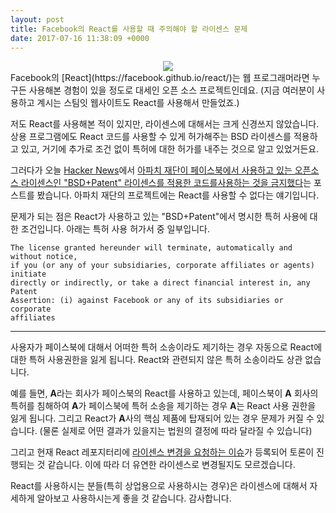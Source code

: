 ```yaml
---
layout: post
title: Facebook의 React를 사용할 때 주의해야 할 라이센스 문제
date: 2017-07-16 11:38:09 +0000
---
```


<center><img src="https://steemitimages.com/DQmRQfCMx9feJZstXZCPDndqFWsaApsdduQ3HmT3JftF5ff/image.png" style="max-width:100%;">
</center>
Facebook의 [React](https://facebook.github.io/react/)는 웹 프로그래머라면 누구든 사용해본 경험이 있을 정도로 대세인 오픈 소스 프로젝트인데요. (지금 여러분이 사용하고 계시는 스팀잇 웹사이트도 React를 사용해서 만들었죠.)

저도 React를 사용해본 적이 있지만, 라이센스에 대해서는 크게 신경쓰지 않았습니다.
상용 프로그램에도 React 코드를 사용할 수 있게 허가해주는 BSD 라이센스를 적용하고 있고, 거기에 추가로 조건 없이 특허에 대한 허가를 내주는 것으로 알고 있었거든요.

그러다가 오늘 [Hacker News](https://news.ycombinator.com/)에서 [아파치 재단이 페이스북에서 사용하고 있는 오픈소스 라이센스인 "BSD+Patent" 라이센스를 적용한 코드를사용하는 것을 금지했다](https://news.ycombinator.com/item?id=14779881)는 포스트를 봤습니다.
아파치 재단의 프로젝트에는 React를 사용할 수 없다는 얘기입니다.

문제가 되는 점은 React가 사용하고 있는 "BSD+Patent"에서 명시한 특허 사용에 대한 조건입니다.
아래는 특허 사용 허가서 중 일부입니다.
```
The license granted hereunder will terminate, automatically and without notice,
if you (or any of your subsidiaries, corporate affiliates or agents) initiate
directly or indirectly, or take a direct financial interest in, any Patent
Assertion: (i) against Facebook or any of its subsidiaries or corporate
affiliates
```
---
사용자가 페이스북에 대해서 어떠한 특허 소송이라도 제기하는 경우 자동으로 React에 대한 특허 사용권한을 잃게 됩니다.
React와 관련되지 않은 특허 소송이라도 상관 없습니다.

예를 들면, **A**라는 회사가 페이스북의 React를 사용하고 있는데, 페이스북이 **A** 회사의 특허를 침해하여 **A**가 페이스북에 특허 소송을 제기하는 경우 **A**는 React 사용 권한을 잃게 됩니다. 그리고 React가 **A**사의 핵심 제품에 탑재되어 있는 경우 문제가 커질 수 있습니다.
(물론 실제로 어떤 결과가 있을지는 법원의 결정에 따라 달라질 수 있습니다)

그리고 현재 React 레포지터리에 [라이센스 변경을 요청하는 이슈](https://github.com/facebook/react/issues/10191)가 등록되어 토론이 진행되는 것 같습니다. 이에 따라 더 유연한 라이센스로 변경될지도 모르겠습니다.

React를 사용하시는 분들(특히 상업용으로 사용하시는 경우)은 라이센스에 대해서 자세하게 알아보고 사용하시는게 좋을 것 같습니다.
감사합니다.